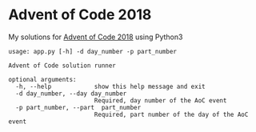 # Advent of Code 2018

My solutions for [Advent of Code 2018](https://adventofcode.com/2018/) using Python3

```
usage: app.py [-h] -d day_number -p part_number

Advent of Code solution runner

optional arguments:
  -h, --help            show this help message and exit
  -d day_number, --day day_number
                        Required, day number of the AoC event
  -p part_number, --part  part_number
                        Required, part number of the day of the AoC event
```
